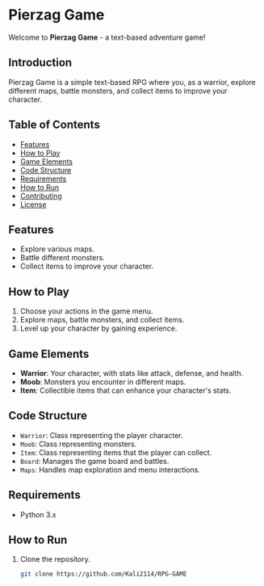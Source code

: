 # Pierzag Game

Welcome to **Pierzag Game** - a text-based adventure game!

## Introduction

Pierzag Game is a simple text-based RPG where you, as a warrior, explore different maps, battle monsters, and collect items to improve your character.

## Table of Contents

- [Features](#features)
- [How to Play](#how-to-play)
- [Game Elements](#game-elements)
- [Code Structure](#code-structure)
- [Requirements](#requirements)
- [How to Run](#how-to-run)
- [Contributing](#contributing)
- [License](#license)

## Features

- Explore various maps.
- Battle different monsters.
- Collect items to improve your character.

## How to Play

1. Choose your actions in the game menu.
2. Explore maps, battle monsters, and collect items.
3. Level up your character by gaining experience.

## Game Elements

- **Warrior**: Your character, with stats like attack, defense, and health.
- **Moob**: Monsters you encounter in different maps.
- **Item**: Collectible items that can enhance your character's stats.

## Code Structure

- `Warrior`: Class representing the player character.
- `Moob`: Class representing monsters.
- `Item`: Class representing items that the player can collect.
- `Board`: Manages the game board and battles.
- `Maps`: Handles map exploration and menu interactions.

## Requirements

- Python 3.x

## How to Run

1. Clone the repository.
   ```bash
   git clone https://github.com/Kali2114/RPG-GAME
